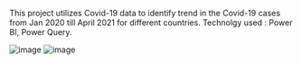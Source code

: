 This project utilizes Covid-19 data to identify trend in the Covid-19 cases from Jan 2020 till April 2021 for different countries. 
Technolgy used : Power BI, Power Query.

![image](https://user-images.githubusercontent.com/88654401/150652190-66a76586-8407-49c1-9ce2-dacb59746b18.png)
![image](https://user-images.githubusercontent.com/88654401/150640236-ee5a58d1-5ab4-48e1-bd6d-d5531fb4416c.png)


